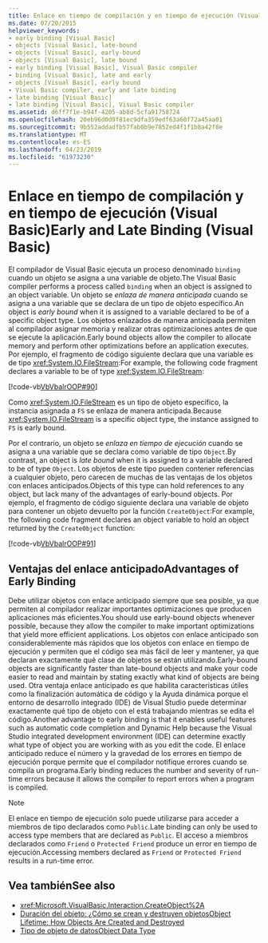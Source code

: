 ```yaml
---
title: Enlace en tiempo de compilación y en tiempo de ejecución (Visual Basic)
ms.date: 07/20/2015
helpviewer_keywords:
- early binding [Visual Basic]
- objects [Visual Basic], late-bound
- objects [Visual Basic], early-bound
- objects [Visual Basic], late bound
- early binding [Visual Basic], Visual Basic compiler
- binding [Visual Basic], late and early
- objects [Visual Basic], early bound
- Visual Basic compiler, early and late binding
- late binding [Visual Basic]
- late binding [Visual Basic], Visual Basic compiler
ms.assetid: d6ff7f1e-b94f-4205-ab8d-5cfa91758724
ms.openlocfilehash: 20eb96d0d9f81ec9dfa359edf63a60f72a45aa01
ms.sourcegitcommit: 9b552addadfb57fab0b9e7852ed4f1f1b8a42f8e
ms.translationtype: MT
ms.contentlocale: es-ES
ms.lasthandoff: 04/23/2019
ms.locfileid: "61973230"
---
```

# <a name="early-and-late-binding-visual-basic"></a><span data-ttu-id="03476-102">Enlace en tiempo de compilación y en tiempo de ejecución (Visual Basic)</span><span class="sxs-lookup"><span data-stu-id="03476-102">Early and Late Binding (Visual Basic)</span></span>
<span data-ttu-id="03476-103">El compilador de Visual Basic ejecuta un proceso denominado `binding` cuando un objeto se asigna a una variable de objeto.</span><span class="sxs-lookup"><span data-stu-id="03476-103">The Visual Basic compiler performs a process called `binding` when an object is assigned to an object variable.</span></span> <span data-ttu-id="03476-104">Un objeto se *enlaza de manera anticipada* cuando se asigna a una variable que se declara de un tipo de objeto específico.</span><span class="sxs-lookup"><span data-stu-id="03476-104">An object is *early bound* when it is assigned to a variable declared to be of a specific object type.</span></span> <span data-ttu-id="03476-105">Los objetos enlazados de manera anticipada permiten al compilador asignar memoria y realizar otras optimizaciones antes de que se ejecute la aplicación.</span><span class="sxs-lookup"><span data-stu-id="03476-105">Early bound objects allow the compiler to allocate memory and perform other optimizations before an application executes.</span></span> <span data-ttu-id="03476-106">Por ejemplo, el fragmento de código siguiente declara que una variable es de tipo <xref:System.IO.FileStream>:</span><span class="sxs-lookup"><span data-stu-id="03476-106">For example, the following code fragment declares a variable to be of type <xref:System.IO.FileStream>:</span></span>  
  
 [!code-vb[VbVbalrOOP#90](~/samples/snippets/visualbasic/VS_Snippets_VBCSharp/VbVbalrOOP/VB/OOP.vb#90)]  
  
 <span data-ttu-id="03476-107">Como <xref:System.IO.FileStream> es un tipo de objeto específico, la instancia asignada a `FS` se enlaza de manera anticipada.</span><span class="sxs-lookup"><span data-stu-id="03476-107">Because <xref:System.IO.FileStream> is a specific object type, the instance assigned to `FS` is early bound.</span></span>  
  
 <span data-ttu-id="03476-108">Por el contrario, un objeto se *enlaza en tiempo de ejecución* cuando se asigna a una variable que se declara como variable de tipo `Object`.</span><span class="sxs-lookup"><span data-stu-id="03476-108">By contrast, an object is *late bound* when it is assigned to a variable declared to be of type `Object`.</span></span> <span data-ttu-id="03476-109">Los objetos de este tipo pueden contener referencias a cualquier objeto, pero carecen de muchas de las ventajas de los objetos con enlaces anticipados.</span><span class="sxs-lookup"><span data-stu-id="03476-109">Objects of this type can hold references to any object, but lack many of the advantages of early-bound objects.</span></span> <span data-ttu-id="03476-110">Por ejemplo, el fragmento de código siguiente declara una variable de objeto para contener un objeto devuelto por la función `CreateObject`:</span><span class="sxs-lookup"><span data-stu-id="03476-110">For example, the following code fragment declares an object variable to hold an object returned by the `CreateObject` function:</span></span>  
  
 [!code-vb[VbVbalrOOP#91](~/samples/snippets/visualbasic/VS_Snippets_VBCSharp/VbVbalrOOP/VB/LateBinding.vb#91)]  
  
## <a name="advantages-of-early-binding"></a><span data-ttu-id="03476-111">Ventajas del enlace anticipado</span><span class="sxs-lookup"><span data-stu-id="03476-111">Advantages of Early Binding</span></span>  
 <span data-ttu-id="03476-112">Debe utilizar objetos con enlace anticipado siempre que sea posible, ya que permiten al compilador realizar importantes optimizaciones que producen aplicaciones más eficientes.</span><span class="sxs-lookup"><span data-stu-id="03476-112">You should use early-bound objects whenever possible, because they allow the compiler to make important optimizations that yield more efficient applications.</span></span> <span data-ttu-id="03476-113">Los objetos con enlace anticipado son considerablemente más rápidos que los objetos con enlace en tiempo de ejecución y permiten que el código sea más fácil de leer y mantener, ya que declaran exactamente qué clase de objetos se están utilizando.</span><span class="sxs-lookup"><span data-stu-id="03476-113">Early-bound objects are significantly faster than late-bound objects and make your code easier to read and maintain by stating exactly what kind of objects are being used.</span></span> <span data-ttu-id="03476-114">Otra ventaja enlace anticipado es que habilita características útiles como la finalización automática de código y la Ayuda dinámica porque el entorno de desarrollo integrado (IDE) de Visual Studio puede determinar exactamente qué tipo de objeto con el está trabajando mientras se edita el código.</span><span class="sxs-lookup"><span data-stu-id="03476-114">Another advantage to early binding is that it enables useful features such as automatic code completion and Dynamic Help because the Visual Studio integrated development environment (IDE) can determine exactly what type of object you are working with as you edit the code.</span></span> <span data-ttu-id="03476-115">El enlace anticipado reduce el número y la gravedad de los errores en tiempo de ejecución porque permite que el compilador notifique errores cuando se compila un programa.</span><span class="sxs-lookup"><span data-stu-id="03476-115">Early binding reduces the number and severity of run-time errors because it allows the compiler to report errors when a program is compiled.</span></span>  
  
> [!NOTE]
>  <span data-ttu-id="03476-116">El enlace en tiempo de ejecución solo puede utilizarse para acceder a miembros de tipo declarados como `Public`.</span><span class="sxs-lookup"><span data-stu-id="03476-116">Late binding can only be used to access type members that are declared as `Public`.</span></span> <span data-ttu-id="03476-117">El acceso a miembros declarados como `Friend` o `Protected Friend` produce un error en tiempo de ejecución.</span><span class="sxs-lookup"><span data-stu-id="03476-117">Accessing members declared as `Friend` or `Protected Friend` results in a run-time error.</span></span>  
  
## <a name="see-also"></a><span data-ttu-id="03476-118">Vea también</span><span class="sxs-lookup"><span data-stu-id="03476-118">See also</span></span>

- <xref:Microsoft.VisualBasic.Interaction.CreateObject%2A>
- [<span data-ttu-id="03476-119">Duración del objeto: ¿Cómo se crean y destruyen objetos</span><span class="sxs-lookup"><span data-stu-id="03476-119">Object Lifetime: How Objects Are Created and Destroyed</span></span>](../../../../visual-basic/programming-guide/language-features/objects-and-classes/object-lifetime-how-objects-are-created-and-destroyed.md)
- [<span data-ttu-id="03476-120">Tipo de objeto de datos</span><span class="sxs-lookup"><span data-stu-id="03476-120">Object Data Type</span></span>](../../../../visual-basic/language-reference/data-types/object-data-type.md)
